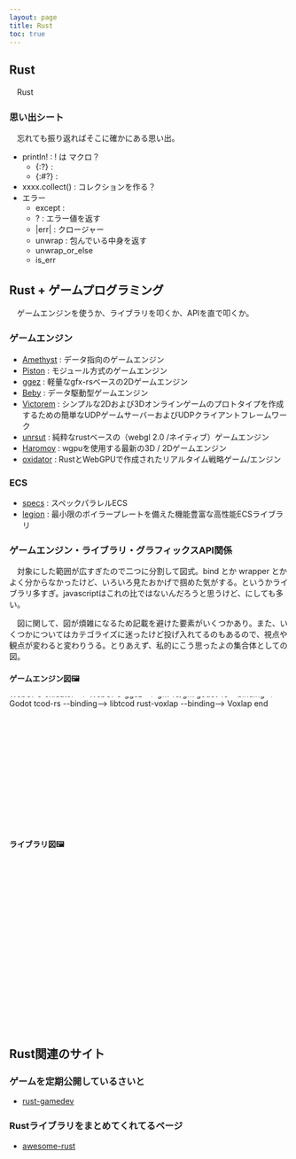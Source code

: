 ```yaml
---
layout: page
title: Rust
toc: true
---
```


## Rust
　Rust

### 思い出シート
　忘れても振り返ればそこに確かにある思い出。

- println! : ! は マクロ？
  - {:?} : 
  - {:#?} : 
- xxxx.collect() : コレクションを作る？
- エラー
  - except : 
  - ? : エラー値を返す
  - |err| : クロージャー
  - unwrap : 包んでいる中身を返す
  - unwrap_or_else
  - is_err

## Rust + ゲームプログラミング
　ゲームエンジンを使うか、ライブラリを叩くか、APIを直で叩くか。

### ゲームエンジン
- [Amethyst](https://amethyst.rs/) : データ指向のゲームエンジン
- [Piston](https://github.com/PistonDevelopers/piston) : モジュール方式のゲームエンジン
- [ggez](https://github.com/ggez/ggez) : 軽量なgfx-rsベースの2Dゲームエンジン
- [Beby](https://github.com/bevyengine/bevy) : データ駆動型ゲームエンジン
- [Victorem](https://github.com/VictoremWinbringer/Victorem) : シンプルな2Dおよび3Dオンラインゲームのプロトタイプを作成するための簡単なUDPゲームサーバーおよびUDPクライアントフレームワーク
- [unrsut](https://github.com/unrust/unrust) : 純粋なrustベースの（webgl 2.0 /ネイティブ）ゲームエンジン
- [Haromoy](https://github.com/StarArawn/harmony) : wgpuを使用する最新の3D / 2Dゲームエンジン
- [oxidator](https://github.com/Ruddle/oxidator) : RustとWebGPUで作成されたリアルタイム戦略ゲーム/エンジン

### ECS
- [specs](https://github.com/amethyst/specs) : スペックパラレルECS
- [legion](https://github.com/amethyst/legion) : 最小限のボイラープレートを備えた機能豊富な高性能ECSライブラリ

### ゲームエンジン・ライブラリ・グラフィックスAPI関係
　対象にした範囲が広すぎたので二つに分割して図式。bind とか wrapper とかよく分からなかったけど、いろいろ見たおかげで掴めた気がする。というかライブラリ多すぎ。javascriptはこれの比ではないんだろうと思うけど、にしても多い。

　図に関して、図が煩雑になるため記載を避けた要素がいくつかあり。また、いくつかについてはカテゴライズに迷ったけど投げ入れてるのもあるので、視点や観点が変わると変わりうる。とりあえず、私的にこう思ったよの集合体としての図。

#### ゲームエンジン図🖼
<div style="height: 236px; overflow: hidden;"><div style="margin-top:-130px;"><div class="mermaid">
graph TD
subgraph グラフィックスAPI
    SomeGraphicsAPI
    WebGPU
    WebGL
end
subgraph ゲームエンジン
    Godot
    libtcod
    Voxlap
end
subgraph Rustライブラリ
    gfx-rs/gfx --> SomeGraphicsAPI
    subgraph _WebGPU
        gfx-rs/wgpu --> WebGPU
    end
end
subgraph "Rustフレームワーク(ECS)"
    BebyECS
    legion
    Specs
end
subgraph Rustゲームエンジン
    piston
    Victorem
    Beby --> BebyECS
    amethyst --> Specs
    amethyst --> gfx-rs/gfx
    unrsut --> WebGL
    Haromoy --> WebGPU
    oxidator --> WebGPU
    ggez --> gfx-rs/gfx
    godot-rs --binding--> Godot
    tcod-rs --binding--> libtcod
    rust-voxlap --binding--> Voxlap
end
</div></div></div>

#### ライブラリ図🖼
<div style="height: 300px; overflow: hidden;"><div style="margin-top:-220px;"><div class="mermaid">
graph TD
subgraph グラフィックスAPI
    SomeGraphicsAPI
    OpenGL
    Vulkan
    WebGPU
end
subgraph 開発ライブラリ_low
    subgraph 2D
        Cairo
        NanoVG --> OpenGL
    end
    subgraph ソフトウェアライブラリ
        SDL2
        SDL
    end
end
subgraph 開発ライブラリ_high
    subgraph ゲームライブラリ    
        Allegro
    end
    Corange --> SDL
    Corange --> OpenGL
    SFML
end
subgraph Rustライブラリ
    cairo --binding--> Cairo
    Corange-rs --binding--> Corange
    gfx-rs/gfx --> SomeGraphicsAPI
    rust-sdl2 --binding--> SDL2
    nanovg-rs --binding--> NanoVG
    RustAllegro --binding--> Allegro
    rust-sfml --binding--> SFML
    subgraph _OpenGL
        gl-rs --binding--> OpenGL
        kiss3d --> OpenGL
        glow --> OpenGL
    end
    subgraph _Vulkan
        Vulkano --wrapper--> Vulkan
        Ash --wrapper--> Vulkan
    end
    subgraph _WebGPU
        gfx-rs/wgpu --> WebGPU
    end
end
</div></div></div>

## Rust関連のサイト
### ゲームを定期公開しているさいと
- [rust-gamedev](https://rust-gamedev.github.io/)

### Rustライブラリをまとめてくれてるページ
- [awesome-rust](https://github.com/rust-unofficial/awesome-rust)
